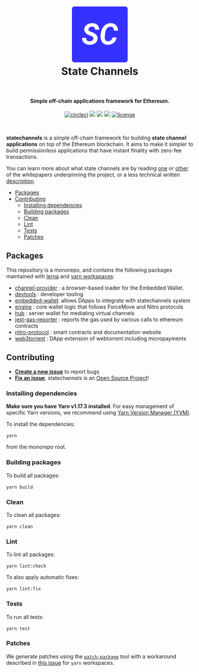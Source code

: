<h1 align="center">
  <br>
  <a href="https://statechannels.org"><img src="./logo.png" alt="State Channels" width="150"></a>
  <br>
  State Channels
  <br>
  <br>
</h1>

<h4 align="center">Simple off-chain applications framework for Ethereum.</h4>

<p align="center">
  <a href="https://circleci.com/gh/statechannels/monorepo"><img src="https://circleci.com/gh/statechannels/monorepo.svg?style=shield&circle-token=adc9e1576b770585a350141b2a90fc3d68bc048c" alt="circleci"></a>
  <a href="https://lernajs.io/"><img src="https://img.shields.io/badge/maintained%20with-lerna-cc00ff.svg"/></a>
  <a href="https://statechannels.com/chat"><img src="https://img.shields.io/discord/500370633901735947.svg"/></a>
  <a href="https://github.com/renovatebot/renovate"><img src="https://badges.renovateapi.com/github/statechannels/monorepo"/></a>
  <a href="./LICENSE"><img src="https://img.shields.io/badge/license-MIT-blue.svg" alt="license"></a>
</p>
<br>

**statechannels** is a simple off-chain framework for building **state channel applications** on top of the Ethereum blockchain. It aims to make it simpler to build permissionless applications that have instant finality with zero-fee transactions.

You can learn more about what state channels are by reading [one](https://l4.ventures/papers/statechannels.pdf) or [other](https://magmo.com/force-move-games.pdf) of the whitepapers underpinning the project, or a less technical written [description](https://medium.com/blockchannel/state-channel-for-dummies-part-2-2ffef52220eb).

- [Packages](#packages)
- [Contributing](#contributing)
  - [Installing dependencies](#installing-dependencies)
  - [Building packages](#building-packages)
  - [Clean](#clean)
  - [Lint](#lint)
  - [Tests](#tests)
  - [Patches](#patches)

## Packages

This repository is a monorepo, and contains the following packages maintained with [lerna](https://github.com/lerna/lerna) and [yarn workspaces](https://yarnpkg.com/lang/en/docs/workspaces/):

- [channel-provider](.packages/channel-provider) : a browser-based loader for the Embedded Wallet.
- [devtools](./packages/devtools) : developer tooling
- [embedded-wallet](./packages/embedded-wallet): allows DApps to integrate with statechannels system
- [engine](./packages/engine) : core wallet logic that follows ForceMove and Nitro protocols
- [hub](./packages/hub) : server wallet for mediating virtual channels
- [jest-gas-reporter](./packages/jest-gas-reporter) : reports the gas used by various calls to ethereum contracts
- [nitro-protocol](./packages/nitro-protocol) : smart contracts and documentation website
- [web3torrent](./packages/web3torrent) : DApp extension of webtorrent including micropayments

## Contributing

- **[Create a new issue](https://github.com/statechannels/monorepo/issues/new)** to report bugs
- **[Fix an issue](https://github.com/statechannels/statechannels/issues?state=open)**. statechannels is an [Open Source Project](.github/CONTRIBUTING.md)!

### Installing dependencies

**Make sure you have Yarn v1.17.3 installed**. For easy management of specific Yarn versions, we recommend using [Yarn Version Manager (YVM)](https://github.com/tophat/yvm).

To install the dependencies:

```shell
yarn
```

from the monorepo root.

### Building packages

To build all packages:

```shell
yarn build
```

### Clean

To clean all packages:

```shell
yarn clean
```

### Lint

To lint all packages:

```shell
yarn lint:check
```

To also apply automatic fixes:

```shell
yarn lint:fix
```

### Tests

To run all tests:

```shell
yarn test
```

### Patches

We generate patches using the [`patch-package`](https://github.com/ds300/patch-package) tool with a workaround described in [this issue](https://github.com/ds300/patch-package/issues/42#issuecomment-435992316) for `yarn` workspaces.

[statechannels-discord-url]: https://statechannels.com/chat
